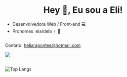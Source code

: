 ### <h1 align="center">Hey 👋, Eu sou a Eli!</h1>
- Desenvolvedora Web / Front-end 💻
- Pronomes: ela/dela ♀️ 🌈

##
Contato: heliarapontes@hotmail.com
<div> 
<a href="https://www.linkedin.com/in/elipontes/" target="_blank"><img src="https://img.shields.io/badge/LinkedIn-0077B5?style=for-the-badge&logo=linkedin&logoColor=white"target="_blank"></a>
</div>

## 
![Top Langs](https://github-readme-stats.vercel.app/api/top-langs/?username=Elipontes)


